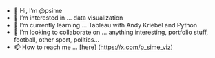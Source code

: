 - 👋 Hi, I’m @psime
- 👀 I’m interested in ... data visualization
- 🌱 I’m currently learning ... Tableau with Andy Kriebel and Python 
- 💞️ I’m looking to collaborate on ... anything interesting, portfolio stuff, football, other sport, politics...
- 📫 How to reach me ... [here] (https://x.com/p_sime_viz)

<!---
psime/psime is a ✨ special ✨ repository because its `README.md` (this file) appears on your GitHub profile.
You can click the Preview link to take a look at your changes.
--->
